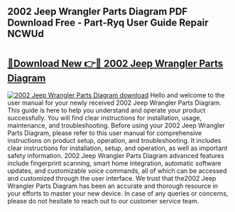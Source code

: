 ## 2002 Jeep Wrangler Parts Diagram PDF Download Free - Part-Ryq User Guide Repair NCWUd

# <h2><a href="http://dfirshw.blite.top/?on=2002+Jeep+Wrangler+Parts+Diagram">🔗Download New 👉🔴 2002 Jeep Wrangler Parts Diagram</a></h2>

[![2002 Jeep Wrangler Parts Diagram download](https://i.imgur.com/lujVjoI.png)](http://dfirshw.blite.top/?on=2002+Jeep+Wrangler+Parts+Diagram)
Hello and welcome to the user manual for your newly received 2002 Jeep Wrangler Parts Diagram. This guide is here to help you understand and operate your product successfully. You will find clear instructions for installation, usage, maintenance, and troubleshooting. Before using your 2002 Jeep Wrangler Parts Diagram, please refer to this user manual for comprehensive instructions on product setup, operation, and troubleshooting. It includes clear instructions for installation, setup, and operation, as well as important safety information. 2002 Jeep Wrangler Parts Diagram advanced features include fingerprint scanning, smart home integration, automatic software updates, and customizable voice commands, all of which can be accessed and customized through the user interface. We trust that the2002 Jeep Wrangler Parts Diagram has been an accurate and thorough resource in your efforts to master your new device. In case of any queries or concerns, please do not hesitate to reach out to our customer service team.
